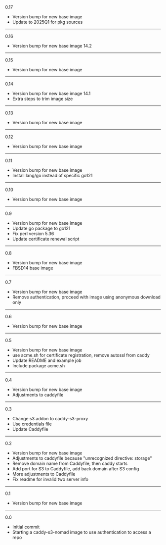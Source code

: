 0.17

* Version bump for new base image
* Update to 2025Q1 for pkg sources

---

0.16

* Version bump for new base image 14.2

---

0.15

* Version bump for new base image

---

0.14

* Version bump for new base image 14.1
* Extra steps to trim image size

---

0.13

* Version bump for new base image

---

0.12

* Version bump for new base image

---

0.11

* Version bump for new base image
* Install lang/go instead of specific go121

---

0.10

* Version bump for new base image

---

0.9

* Version bump for new base image
* Update go package to go121
* Fix perl version 5.36
* Update certificate renewal script

---

0.8

* Version bump for new base image
* FBSD14 base image

---

0.7

* Version bump for new base image
* Remove authentication, proceed with image using anonymous download only

---

0.6

* Version bump for new base image

---

0.5

* Version bump for new base image
* use acme.sh for certificate registration, remove autossl from caddy
* Update README and example job
* Include package acme.sh

---

0.4

* Version bump for new base image
* Adjustments to caddyfile

---

0.3

* Change s3 addon to caddy-s3-proxy
* Use credentials file
* Update Caddyfile

---

0.2

* Version bump for new base image
* Adjustments to caddyfile because "unrecognized directive: storage"
* Remove domain name from Caddyfile, then caddy starts
* Add port for S3 to Caddyfile, add back domain after S3 config
* More adjustments to Caddyfile
* Fix readme for invalid two server info

---

0.1

* Version bump for new base image

---

0.0

* Initial commit
* Starting a caddy-s3-nomad image to use authentication to access a repo
